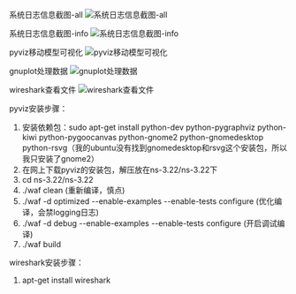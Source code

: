 系统日志信息截图-all
![系统日志信息截图-all](http://ww4.sinaimg.cn/mw690/d81ffbbdgw1f5arap5n7oj20iu0d0doa.jpg)

系统日志信息截图-info
![系统日志信息截图-info](http://ww4.sinaimg.cn/mw690/d81ffbbdgw1f5arapdemmj20k606igpr.jpg)

pyviz移动模型可视化
![pyviz移动模型可视化](http://ww2.sinaimg.cn/mw690/d81ffbbdgw1f5arapsr8dj20m90fmaar.jpg)

gnuplot处理数据
![gnuplot处理数据](http://ww2.sinaimg.cn/mw690/d81ffbbdgw1f5araoikjtj20m80gdac5.jpg)

wireshark查看文件
![wireshark查看文件](http://ww3.sinaimg.cn/mw690/d81ffbbdgw1f5araq2u6vj20m80gdgt2.jpg)

pyviz安装步骤：
1. 安装依赖包：sudo apt-get install python-dev python-pygraphviz python-kiwi python-pygoocanvas python-gnome2 python-gnomedesktop   
   python-rsvg​（我的ubuntu没有找到gnomedesktop和rsvg这个安装包，所以我只安装了gnome2）
2. 在网上下载pyviz的安装包，解压放在ns-3.22/ns-3.22下
3. cd ns-3.22/ns-3.22
4. ./waf clean (重新编译，慎点)
5. ./waf -d optimized --enable-examples --enable-tests configure (优化编译，会禁logging日志)
6. ./waf -d debug --enable-examples --enable-tests configure (开启调试编译)
7. ./waf build

wireshark安装步骤：
1. apt-get install wireshark

